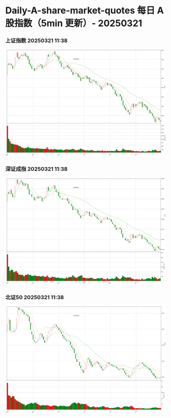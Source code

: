 
# Daily-A-share-market-quotes 每日 A 股指数（5min 更新）- 20250321

### 上证指数 20250321 11:38
![](./fig/2025/3/20250321-sh000001.png)

### 深证成指 20250321 11:38
![](./fig/2025/3/20250321-sz399001.png)

### 北证50 20250321 11:38
![](./fig/2025/3/20250321-bj899050.png)
